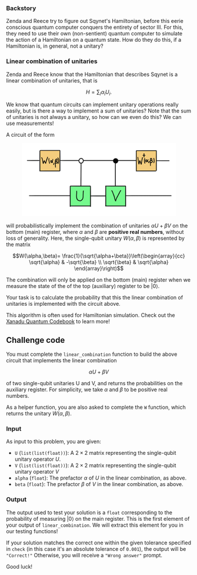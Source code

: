 ### Backstory

Zenda and Reece try to figure out Sqynet's Hamiltonian, before this eerie conscious quantum computer conquers the entirety of sector III. For this, they need to use their own (non-sentient) quantum computer to simulate the action of a Hamiltonian on a quantum state. How do they do this, if a Hamiltonian is, in general, not a unitary?

### Linear combination of unitaries

Zenda and Reece know that the Hamiltonian that describes Sqynet is a linear combination of unitaries, that is

$$ 
H = \sum_{i}\alpha_i U_i.
$$

We know that quantum circuits can implement unitary operations really easily, but is there a way to implement a sum of unitaries? Note that the sum of unitaries is not always a unitary, so how can we even do this? We can use measurements! 

A circuit of the form

<p align="center">
<img src="./images/spaceship_2.png" alt="drawing" width="420"/>
</p>


will probabilistically implement the combination of unitaries $\alpha U +\beta V$ on the bottom (main) register, where $\alpha$ and $\beta$ are **positive real numbers**, without loss of generality. Here, the single-qubit unitary $W(\alpha,\beta)$ is represented by the matrix

```math
W(\alpha,\beta)= \frac{1}{\sqrt{\alpha+\beta}}\left(\begin{array}{cc} \sqrt{\alpha} & -\sqrt{\beta} \\ \sqrt{\beta} & \sqrt{\alpha} \end{array}\right)
```

The combination will only be applied on the bottom (main) register when we measure the state of the of the top (auxiliary) register to be $\vert 0 \rangle$. 

Your task is to calculate the probability that this the linear combination of unitaries is implemented with the circuit above.

This algorithm is often used for Hamiltonian simulation. Check out the [Xanadu Quantum Codebook](https://codebook.xanadu.ai/H.6) to learn more!

## Challenge code

You must complete the `linear_combination` function to build the above circuit that implements the linear combination

$$ 
\alpha U + \beta V
$$ 

of two single-qubit unitaries U and V, and returns the probabilities on the auxiliary register. For simplicity, we take $\alpha$ and $\beta$ to be positive real numbers.

As a helper function, you are also asked to complete the `W` function, which returns the unitary $W(\alpha,\beta).$

### Input

As input to this problem, you are given:

- `U` (`list(list(float))`): A $2\times 2$ matrix representing the single-qubit unitary operator $U$.
- `V` (`list(list(float))`): A $2\times 2$ matrix representing the single-qubit unitary operator $V$
- `alpha` (`float`): The prefactor $\alpha$ of $U$ in the linear combination, as above.
- `beta` (`float`): The prefactor $\beta$ of $V$ in the linear combination, as above.
 
### Output

The output used to test your solution is a `float` corresponding to the probability of measuring $\vert 0 \rangle$ on the main register. This is the first element of your output of `linear_combination`. We will extract this element for you in our testing functions!

If your solution matches the correct one within the given tolerance specified in `check` (in this case it's an absolute tolerance of `0.001`), the output will be `"Correct!"` Otherwise, you will receive a `"Wrong answer"` prompt.

Good luck!

